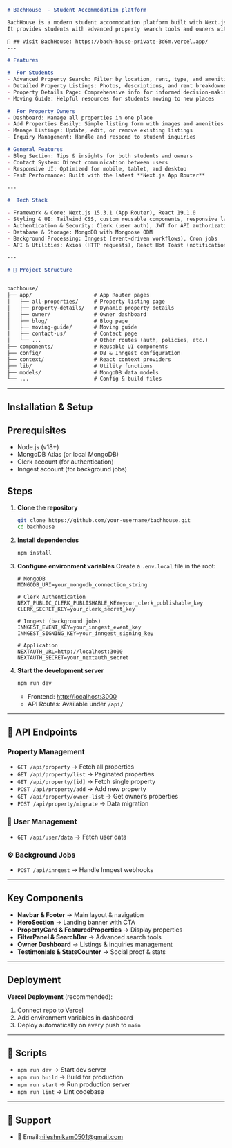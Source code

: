 ````markdown
# BachHouse  - Student Accommodation platform

BachHouse is a modern student accommodation platform built with Next.js that seamlessly connects students with property owners.  
It provides students with advanced property search tools and owners with a powerful property management dashboard — all wrapped in a clean, responsive, and performance-optimized interface.  

🔗 ## Visit BachHouse: https://bach-house-private-3d6m.vercel.app/
---

# Features  

#  For Students  
- Advanced Property Search: Filter by location, rent, type, and amenities  
- Detailed Property Listings: Photos, descriptions, and rent breakdowns  
- Property Details Page: Comprehensive info for informed decision-making  
- Moving Guide: Helpful resources for students moving to new places  

#  For Property Owners  
- Dashboard: Manage all properties in one place  
- Add Properties Easily: Simple listing form with images and amenities  
- Manage Listings: Update, edit, or remove existing listings  
- Inquiry Management: Handle and respond to student inquiries  

# General Features  
- Blog Section: Tips & insights for both students and owners  
- Contact System: Direct communication between users  
- Responsive UI: Optimized for mobile, tablet, and desktop  
- Fast Performance: Built with the latest **Next.js App Router**  

---

#  Tech Stack  

- Framework & Core: Next.js 15.3.1 (App Router), React 19.1.0  
- Styling & UI: Tailwind CSS, custom reusable components, responsive layout  
- Authentication & Security: Clerk (user auth), JWT for API authorization  
- Database & Storage: MongoDB with Mongoose ODM  
- Background Processing: Inngest (event-driven workflows), Cron jobs  
- API & Utilities: Axios (HTTP requests), React Hot Toast (notifications)  

---

# 📂 Project Structure  


bachhouse/
├── app/                    # App Router pages
│   ├── all-properties/     # Property listing page
│   ├── property-details/   # Dynamic property details
│   ├── owner/              # Owner dashboard
│   ├── blog/               # Blog page
│   ├── moving-guide/       # Moving guide
│   ├── contact-us/         # Contact page
│   └── ...                 # Other routes (auth, policies, etc.)
├── components/             # Reusable UI components
├── config/                 # DB & Inngest configuration
├── context/                # React context providers
├── lib/                    # Utility functions
├── models/                 # MongoDB data models
└── ...                     # Config & build files
````

---

## Installation & Setup

## Prerequisites

* Node.js (v18+)
* MongoDB Atlas (or local MongoDB)
* Clerk account (for authentication)
* Inngest account (for background jobs)

##  Steps

1. **Clone the repository**

   ```bash
   git clone https://github.com/your-username/bachhouse.git
   cd bachhouse
   ```

2. **Install dependencies**

   ```bash
   npm install
   ```

3. **Configure environment variables**
   Create a `.env.local` file in the root:

   ```text
   # MongoDB
   MONGODB_URI=your_mongodb_connection_string

   # Clerk Authentication
   NEXT_PUBLIC_CLERK_PUBLISHABLE_KEY=your_clerk_publishable_key
   CLERK_SECRET_KEY=your_clerk_secret_key

   # Inngest (background jobs)
   INNGEST_EVENT_KEY=your_inngest_event_key
   INNGEST_SIGNING_KEY=your_inngest_signing_key

   # Application
   NEXTAUTH_URL=http://localhost:3000
   NEXTAUTH_SECRET=your_nextauth_secret
   ```

4. **Start the development server**

   ```bash
   npm run dev
   ```

   * Frontend: [http://localhost:3000](http://localhost:3000)
   * API Routes: Available under `/api/`

---

## 📡 API Endpoints

###  Property Management

* `GET /api/property` → Fetch all properties
* `GET /api/property/list` → Paginated properties
* `GET /api/property/[id]` → Fetch single property
* `POST /api/property/add` → Add new property
* `GET /api/property/owner-list` → Get owner’s properties
* `POST /api/property/migrate` → Data migration

### 👤 User Management

* `GET /api/user/data` → Fetch user data

### ⚙️ Background Jobs

* `POST /api/inngest` → Handle Inngest webhooks

---

##  Key Components

* **Navbar & Footer** → Main layout & navigation
* **HeroSection** → Landing banner with CTA
* **PropertyCard & FeaturedProperties** → Display properties
* **FilterPanel & SearchBar** → Advanced search tools
* **Owner Dashboard** → Listings & inquiries management
* **Testimonials & StatsCounter** → Social proof & stats

---

## Deployment

**Vercel Deployment** (recommended):

1. Connect repo to Vercel
2. Add environment variables in dashboard
3. Deploy automatically on every push to `main`

---

## 📜 Scripts

* `npm run dev` → Start dev server
* `npm run build` → Build for production
* `npm run start` → Run production server
* `npm run lint` → Lint codebase

---


## 💬 Support

* 📧 Email:nileshnikam0501@gmail.com

